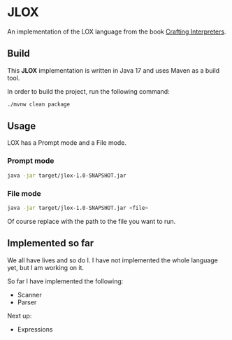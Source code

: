 # JLOX

An implementation of the LOX language from the book [Crafting Interpreters](https://craftinginterpreters.com/).

## Build

This **JLOX** implementation is written in Java 17 and uses Maven as a build tool.

In order to build the project, run the following command:

```bash
./mvnw clean package
```

## Usage

LOX has a Prompt mode and a File mode.

### Prompt mode

```bash
java -jar target/jlox-1.0-SNAPSHOT.jar
```

### File mode

```bash
java -jar target/jlox-1.0-SNAPSHOT.jar <file>
```

Of course replace <file> with the path to the file you want to run.


## Implemented so far

We all have lives and so do I. I have not implemented the whole language yet, but I am working on it.

So far I have implemented the following:
- Scanner
- Parser

Next up:
- Expressions